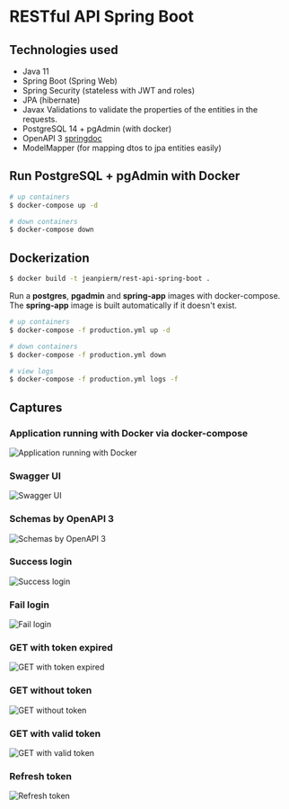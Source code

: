 # RESTful API Spring Boot

## Technologies used 
* Java 11
* Spring Boot (Spring Web)
* Spring Security (stateless with JWT and roles)
* JPA (hibernate)
* Javax Validations to validate the properties of the entities in the requests.
* PostgreSQL 14 + pgAdmin (with docker)
* OpenAPI 3 [springdoc](https://springdoc.org/)
* ModelMapper (for mapping dtos to jpa entities easily)

## Run PostgreSQL + pgAdmin with Docker

```bash
# up containers
$ docker-compose up -d

# down containers
$ docker-compose down
```

## Dockerization

```bash
$ docker build -t jeanpierm/rest-api-spring-boot .
```

Run a **postgres**, **pgadmin** and **spring-app** images with docker-compose. The **spring-app** image is built automatically if it doesn't exist.

```bash
# up containers
$ docker-compose -f production.yml up -d

# down containers
$ docker-compose -f production.yml down

# view logs
$ docker-compose -f production.yml logs -f
```


## Captures

### Application running with Docker via docker-compose

![Application running with Docker](https://github.com/jeanpierm/rest-api-spring-boot/blob/main/captures/9.png?raw=true)

### Swagger UI

![Swagger UI](https://github.com/jeanpierm/rest-api-spring-boot/blob/main/captures/1.png?raw=true)

### Schemas by OpenAPI 3

![Schemas by OpenAPI 3](https://github.com/jeanpierm/rest-api-spring-boot/blob/main/captures/2.png?raw=true)

### Success login

![Success login](https://github.com/jeanpierm/rest-api-spring-boot/blob/main/captures/3.png?raw=true)

### Fail login

![Fail login](https://github.com/jeanpierm/rest-api-spring-boot/blob/main/captures/4.png?raw=true)

### GET with token expired

![GET with token expired](https://github.com/jeanpierm/rest-api-spring-boot/blob/main/captures/5.png?raw=true)

### GET without token

![GET without token](https://github.com/jeanpierm/rest-api-spring-boot/blob/main/captures/6.png?raw=true)

### GET with valid token

![GET with valid token](https://github.com/jeanpierm/rest-api-spring-boot/blob/main/captures/7.png?raw=true)

### Refresh token

![Refresh token](https://github.com/jeanpierm/rest-api-spring-boot/blob/main/captures/8.png?raw=true)